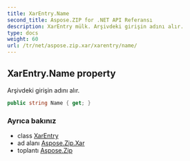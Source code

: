 ```yaml
---
title: XarEntry.Name
second_title: Aspose.ZIP for .NET API Referansı
description: XarEntry mülk. Arşivdeki girişin adını alır.
type: docs
weight: 60
url: /tr/net/aspose.zip.xar/xarentry/name/
---
```

## XarEntry.Name property

Arşivdeki girişin adını alır.

```csharp
public string Name { get; }
```

### Ayrıca bakınız

* class [XarEntry](../)
* ad alanı [Aspose.Zip.Xar](../../xarentry/)
* toplantı [Aspose.Zip](../../../)


